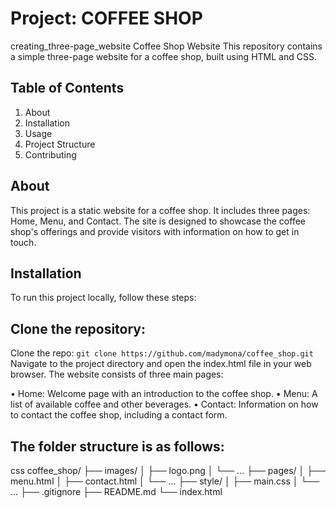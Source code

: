 # Project: COFFEE SHOP
creating_three-page_website
Coffee Shop Website
This repository contains a simple three-page website for a coffee shop, built using HTML and CSS.

## Table of Contents
1. About
2. Installation
3. Usage
4. Project Structure
5. Contributing


## About
This project is a static website for a coffee shop. It includes three pages: Home, Menu, and Contact. The site is designed to showcase the coffee shop's offerings and provide visitors with information on how to get in touch.

## Installation
To run this project locally, follow these steps:

## Clone the repository:
Clone the repo: ```git clone https://github.com/madymona/coffee_shop.git```
Navigate to the project directory and open the index.html file in your web browser. The website consists of three main pages:

• Home: Welcome page with an introduction to the coffee shop.
• Menu: A list of available coffee and other beverages.
• Contact: Information on how to contact the coffee shop, including a contact form.

## The folder structure is as follows:

css
coffee_shop/
├── images/
│   ├── logo.png
│   └── ...
├── pages/
│   ├── menu.html
│   ├── contact.html
│   └── ...
├── style/
│   ├── main.css
│   └── ...
├── .gitignore
├── README.md
└── index.html
